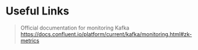 # Useful Links

> Official documentation for monitoring Kafka
> https://docs.confluent.io/platform/current/kafka/monitoring.html#zk-metrics

